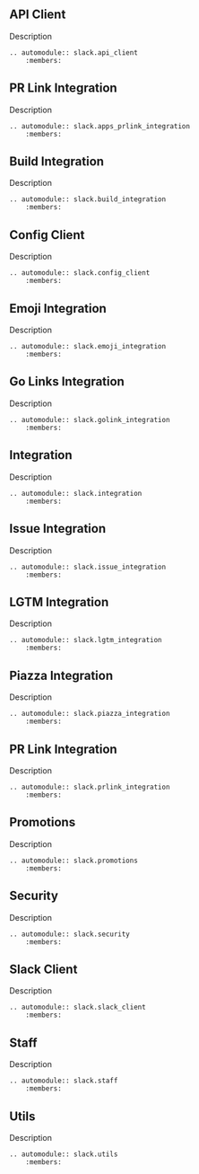 ```{include} README.md
```

## API Client

Description

```{eval-rst}
.. automodule:: slack.api_client
    :members:
```

## PR Link Integration

Description

```{eval-rst}
.. automodule:: slack.apps_prlink_integration
    :members:
```

## Build Integration

Description

```{eval-rst}
.. automodule:: slack.build_integration
    :members:
```

## Config Client

Description

```{eval-rst}
.. automodule:: slack.config_client
    :members:
```

## Emoji Integration

Description

```{eval-rst}
.. automodule:: slack.emoji_integration
    :members:
```

## Go Links Integration

Description

```{eval-rst}
.. automodule:: slack.golink_integration
    :members:
```

## Integration

Description

```{eval-rst}
.. automodule:: slack.integration
    :members:
```

## Issue Integration

Description

```{eval-rst}
.. automodule:: slack.issue_integration
    :members:
```

## LGTM Integration

Description

```{eval-rst}
.. automodule:: slack.lgtm_integration
    :members:
```

## Piazza Integration

Description

```{eval-rst}
.. automodule:: slack.piazza_integration
    :members:
```

## PR Link Integration

Description

```{eval-rst}
.. automodule:: slack.prlink_integration
    :members:
```
## Promotions

Description

```{eval-rst}
.. automodule:: slack.promotions
    :members:
```

## Security

Description

```{eval-rst}
.. automodule:: slack.security
    :members:
```

## Slack Client

Description

```{eval-rst}
.. automodule:: slack.slack_client
    :members:
```

## Staff

Description

```{eval-rst}
.. automodule:: slack.staff
    :members:
```

## Utils

Description

```{eval-rst}
.. automodule:: slack.utils
    :members:
```